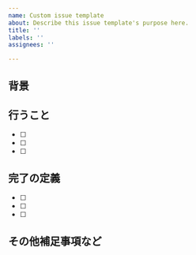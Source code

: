 ```yaml
---
name: Custom issue template
about: Describe this issue template's purpose here.
title: ''
labels: ''
assignees: ''

---
```


## 背景

## 行うこと
- [ ] 
- [ ] 
- [ ] 

## 完了の定義
- [ ] 
- [ ] 
- [ ] 

## その他補足事項など
